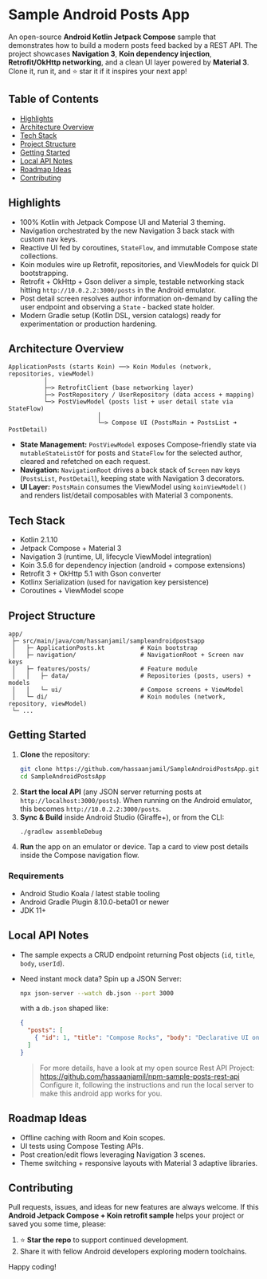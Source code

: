 # Sample Android Posts App

An open-source **Android Kotlin Jetpack Compose** sample that demonstrates how to build a modern posts feed backed by a REST API. The project showcases **Navigation 3**, **Koin dependency injection**, **Retrofit/OkHttp networking**, and a clean UI layer powered by **Material 3**. Clone it, run it, and ⭐️ star it if it inspires your next app!

## Table of Contents
- [Highlights](#highlights)
- [Architecture Overview](#architecture-overview)
- [Tech Stack](#tech-stack)
- [Project Structure](#project-structure)
- [Getting Started](#getting-started)
- [Local API Notes](#local-api-notes)
- [Roadmap Ideas](#roadmap-ideas)
- [Contributing](#contributing)

## Highlights
- 100% Kotlin with Jetpack Compose UI and Material 3 theming.
- Navigation orchestrated by the new Navigation 3 back stack with custom nav keys.
- Reactive UI fed by coroutines, `StateFlow`, and immutable Compose state collections.
- Koin modules wire up Retrofit, repositories, and ViewModels for quick DI bootstrapping.
- Retrofit + OkHttp + Gson deliver a simple, testable networking stack hitting `http://10.0.2.2:3000/posts` in the Android emulator.
- Post detail screen resolves author information on-demand by calling the user endpoint and observing a `State` - backed state holder.
- Modern Gradle setup (Kotlin DSL, version catalogs) ready for experimentation or production hardening.

## Architecture Overview
```
ApplicationPosts (starts Koin) ──> Koin Modules (network, repositories, viewModel)
          │
          ├─> RetrofitClient (base networking layer)
          ├─> PostRepository / UserRepository (data access + mapping)
          └─> PostViewModel (posts list + user detail state via StateFlow)
                         │
                         └─> Compose UI (PostsMain ➜ PostsList ➜ PostDetail)
```

- **State Management:** `PostViewModel` exposes Compose-friendly state via `mutableStateListOf` for posts and `StateFlow` for the selected author, cleared and refetched on each request.
- **Navigation:** `NavigationRoot` drives a back stack of `Screen` nav keys (`PostsList`, `PostDetail`), keeping state with Navigation 3 decorators.
- **UI Layer:** `PostsMain` consumes the ViewModel using `koinViewModel()` and renders list/detail composables with Material 3 components.

## Tech Stack
- Kotlin 2.1.10
- Jetpack Compose + Material 3
- Navigation 3 (runtime, UI, lifecycle ViewModel integration)
- Koin 3.5.6 for dependency injection (android + compose extensions)
- Retrofit 3 + OkHttp 5.1 with Gson converter
- Kotlinx Serialization (used for navigation key persistence)
- Coroutines + ViewModel scope

## Project Structure
```
app/
 ├─ src/main/java/com/hassanjamil/sampleandroidpostsapp
 │   ├─ ApplicationPosts.kt          # Koin bootstrap
 │   ├─ navigation/                  # NavigationRoot + Screen nav keys
 │   ├─ features/posts/              # Feature module
 │   │   ├─ data/                    # Repositories (posts, users) + models
 │   │   └─ ui/                      # Compose screens + ViewModel
 │   └─ di/                          # Koin modules (network, repository, viewModel)
 └─ ...
```

## Getting Started
1. **Clone** the repository:
   ```bash
   git clone https://github.com/hassaanjamil/SampleAndroidPostsApp.git
   cd SampleAndroidPostsApp
   ```
2. **Start the local API** (any JSON server returning posts at `http://localhost:3000/posts`). When running on the Android emulator, this becomes `http://10.0.2.2:3000/posts`.
3. **Sync & Build** inside Android Studio (Giraffe+), or from the CLI:
   ```bash
   ./gradlew assembleDebug
   ```
4. **Run** the app on an emulator or device. Tap a card to view post details inside the Compose navigation flow.

### Requirements
- Android Studio Koala / latest stable tooling
- Android Gradle Plugin 8.10.0-beta01 or newer
- JDK 11+

## Local API Notes
- The sample expects a CRUD endpoint returning Post objects (`id`, `title`, `body`, `userId`).
- Need instant mock data? Spin up a JSON Server:
  ```bash
  npx json-server --watch db.json --port 3000
  ```
  with a `db.json` shaped like:
  ```json
  {
    "posts": [
      { "id": 1, "title": "Compose Rocks", "body": "Declarative UI on Android.", "userId": 1 }
    ]
  }
  ```

  > For more details, have a look at my open source Rest API Project:
  https://github.com/hassaanjamil/npm-sample-posts-rest-api
Configure it, following the instructions and run the local server to make this android app works for you.

## Roadmap Ideas
- Offline caching with Room and Koin scopes.
- UI tests using Compose Testing APIs.
- Post creation/edit flows leveraging Navigation 3 scenes.
- Theme switching + responsive layouts with Material 3 adaptive libraries.

## Contributing
Pull requests, issues, and ideas for new features are always welcome. If this **Android Jetpack Compose + Koin retrofit sample** helps your project or saved you some time, please:

1. ⭐️ **Star the repo** to support continued development.
2. Share it with fellow Android developers exploring modern toolchains.

Happy coding!
